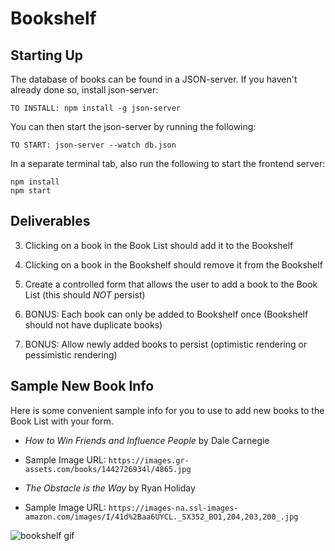 # Bookshelf

## Starting Up

The database of books can be found in a JSON-server. If you haven't already done so, install json-server:

`TO INSTALL: npm install -g json-server`

You can then start the json-server by running the following:

`TO START: json-server --watch db.json`

In a separate terminal tab, also run the following to start the frontend server:

```
npm install
npm start
```

## Deliverables

<!-- 1. Fetch to `http://localhost:3005/books`. You should get a response that is an array of multiple book objects that look like this:
```
{ 
   "id": 1, 
   "title": "The Great Gatsby", 
   "author": "F. Scott Fitzgerald", 
   "img": "https://mppl.org/wp-content/uploads/0-214x300.jpg" 
}
``` -->

<!-- 2. Render a list of books that show the book title and book image in the Book List -->
3. Clicking on a book in the Book List should add it to the Bookshelf
4. Clicking on a book in the Bookshelf should remove it from the Bookshelf
5. Create a controlled form that allows the user to add a book to the Book List (this should _NOT_ persist)




6. BONUS: Each book can only be added to Bookshelf once (Bookshelf should not have duplicate books)
7. BONUS: Allow newly added books to persist (optimistic rendering or pessimistic rendering)

## Sample New Book Info
Here is some convenient sample info for you to use to add new books to the Book List with your form.

* *How to Win Friends and Influence People* by Dale Carnegie
* Sample Image URL: `https://images.gr-assets.com/books/1442726934l/4865.jpg`


* *The Obstacle is the Way* by Ryan Holiday
* Sample Image URL: `https://images-na.ssl-images-amazon.com/images/I/41d%2Baa6UYCL._SX352_BO1,204,203,200_.jpg`

![bookshelf gif](BookShelf.gif)

